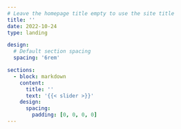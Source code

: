 ```yaml
---
# Leave the homepage title empty to use the site title
title: ''
date: 2022-10-24
type: landing

design:
  # Default section spacing
  spacing: '6rem'

sections:
  - block: markdown
    content:
      title: ''
      text: '{{< slider >}}'
    design:
      spacing:
        padding: [0, 0, 0, 0]
---
```

